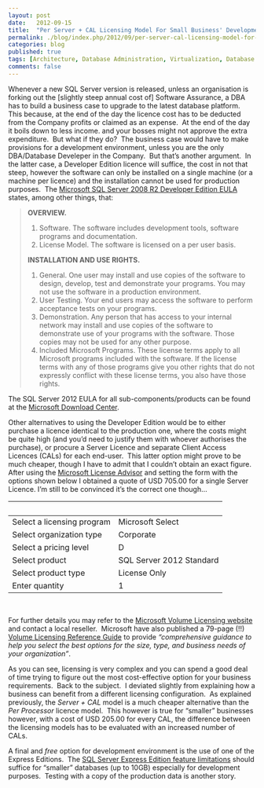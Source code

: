 ```yaml
---
layout: post
date:   2012-09-15
title:  "Per Server + CAL Licensing Model For Small Business' Development Environments"
permalink: ./blog/index.php/2012/09/per-server-cal-licensing-model-for-small-business-development-environments/
categories: blog
published: true
tags: [Architecture, Database Administration, Virtualization, Database Migration, Development, Testing, Upgrade]
comments: false
---
```

Whenever a new SQL Server version is released, unless an organisation is forking out the [slightly steep annual cost of] Software Assurance, a DBA has to build a business case to upgrade to the latest database platform.  This because, at the end of the day the licence cost has to be deducted from the Company profits or claimed as an expense.  At the end of the day it boils down to less income. and your bosses might not approve the extra expenditure.  But what if they do?  The business case would have to make provisions for a development environment, unless you are the only DBA/Database Develeper in the Company.  But that’s another argument.  In the latter case, a Developer Edition licence will suffice, the cost in not that steep, however the software can only be installed on a single machine (or a machine per licence) and the installation cannot be used for production purposes.  The [Microsoft SQL Server 2008 R2 Developer Edition EULA](http://www.microsoft.com/en-us/download/details.aspx?id=2803 "Microsoft SQL Server 2008 R2 End User License Agreements") states, among other things, that:

> **OVERVIEW.**
>
> 1. Software. The software includes development tools, software programs and documentation.
> 2. License Model. The software is licensed on a per user basis.
>
> **INSTALLATION AND USE RIGHTS.**
>
> 1. General. One user may install and use copies of the software to design, develop, test and demonstrate your programs. You may not use the software in a production environment.
> 2. User Testing. Your end users may access the software to perform acceptance tests on your programs.
> 3. Demonstration. Any person that has access to your internal network may install and use copies of the software to demonstrate use of your programs with the software. Those copies may not be used for any other purpose.
> 4. Included Microsoft Programs. These license terms apply to all Microsoft programs included with the software. If the license terms with any of those programs give you other rights that do not expressly conflict with these license terms, you also have those rights.
&nbsp;

The SQL Server 2012 EULA for all sub-components/products can be found at the [Microsoft Download Center](http://www.microsoft.com/en-us/download/details.aspx?id=29067 "Microsoft SQL Server 2012 Privacy Statement and End User License Agreements").

Other alternatives to using the Developer Edition would be to either purchase a licence identical to the production one, where the costs might be quite high (and you’d need to justify them with whoever authorises the purchase), or procure a Server Licence and separate Client Access Licences (CALs) for each end-user.  This latter option might prove to be much cheaper, though I have to admit that I couldn’t obtain an exact figure.  After using the [Microsoft License Advisor](http://mla.microsoft.com/default.aspx "Microsoft License Advisor") and setting the form with the options shown below I obtained a quote of USD 705.00 for a single Server Licence. I’m still to be convinced it’s the correct one though…

&nbsp;                      | &nbsp;
--------------------------- | ------------------
Select a licensing program  | Microsoft Select
Select organization type    | Corporate
Select a pricing level      | D
Select product              | SQL Server 2012 Standard
Select product type         | License Only
Enter quantity              | 1

&nbsp;

For further details you may refer to the [Microsoft Volume Licensing website](http://www.microsoft.com/licensing/ "Microsoft Volume Licensing") and contact a local reseller.  Microsoft have also published a 79-page (!!) [Volume Licensing Reference Guide](http://www.microsoft.com/en-us/download/details.aspx?id=11091 "Microsoft Volume Licensing Reference Guide") to provide _“comprehensive guidance to help you select the best options for the size, type, and business needs of your organization”_.

As you can see, licensing is very complex and you can spend a good deal of time trying to figure out the most cost-effective option for your business requirements.  Back to the subject.  I deviated slightly from explaining how a business can benefit from a different licensing configuration.  As explained previously, the _Server + CAL_ model is a much cheaper alternative than the _Per Processor_ licence model.  This however is true for “smaller” businesses however, with a cost of USD 205.00 for every CAL, the difference between the licensing models has to be evaluated with an increased number of CALs.

A final and *free* option for development environment is the use of one of the Express Editions.  The [SQL Server Express Edition feature limitations](./blog/index.php/2011/05/sql-server-r2-express-edition-features/ "SQL Server R2 Express Edition features") should suffice for “smaller” databases (up to 10GB) especially for development purposes.  Testing with a copy of the production data is another story.
